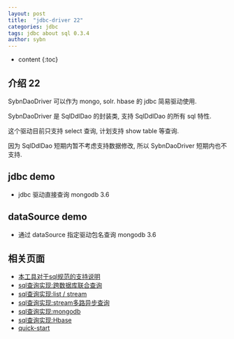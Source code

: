 ```yaml
---
layout: post
title:  "jdbc-driver 22"
categories: jdbc
tags: jdbc about sql 0.3.4
author: sybn
---
```


* content
{:toc}

## 介绍 22

SybnDaoDriver 可以作为 mongo, solr. hbase 的 jdbc 简易驱动使用.

SybnDaoDriver 是 SqlDdlDao 的封装类, 支持 SqlDdlDao 的所有 sql 特性.

这个驱动目前只支持 select 查询, 计划支持 show table 等查询.

因为 SqlDdlDao 短期内暂不考虑支持数据修改, 所以 SybnDaoDriver 短期内也不支持.






##  jdbc demo

* jdbc 驱动直接查询 mongodb 3.6



## dataSource demo

* 通过 dataSource 指定驱动包名查询 mongodb 3.6



## 相关页面
- [本工具对于sql规范的支持说明]({{site.baseurl}}/2019/06/06/sql-standard/)
- [sql查询实现:跨数据库联合查询]({{site.baseurl}}/2018/12/20/sybn-dao-multiple-impl/)
- [sql查询实现:list / stream]({{site.baseurl}}/2018/09/13/datas-sql-ddl-engine/)
- [sql查询实现:stream多路异步查询]({{site.baseurl}}/2018/10/15/sql_ddl_dao_stream_async_impl/)
- [sql查询实现:mongodb]({{site.baseurl}}/2018/09/17/mongo-dao-by-sql/)
- [sql查询实现:Hbase]({{site.baseurl}}/2019/05/16/hbase-dao/)
- [quick-start]({{site.baseurl}}/2019/07/25/quick-start/)

